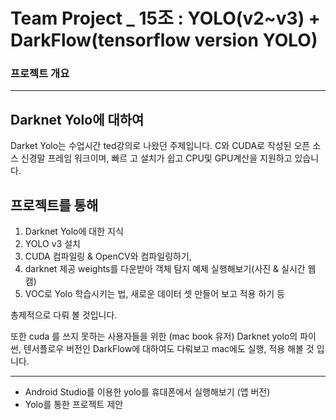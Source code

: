 
# Team Project _ 15조 : YOLO(v2~v3) + DarkFlow(tensorflow version YOLO)


### 프로젝트 개요
____________________________________________
 
 ## Darknet Yolo에 대하여 
 
   Darket Yolo는 수업시간 ted강의로 나왔던 주제입니다. C와 CUDA로 작성된 오픈 소스 신경말 프레임 워크이며, 빠르    고 설치가 쉽고 CPU및 GPU계산을 지원하고 있습니다. 
   
 ## 프로젝트를 통해 
 
   1. Darknet Yolo에 대한 지식  
   2. YOLO v3 설치 
   3. CUDA 컴파일링 & OpenCV와 컴파일링하기, 
   4. darknet 제공 weights를 다운받아 객체 탐지 예제 실행해보기(사진 & 실시간 웹캠)
   5. VOC로 Yolo 학습시키는 법, 새로운 데이터 셋 만들어 보고 적용 하기 등 
   
   총제적으로 다뤄 볼 것입니다.
   
   또한 cuda 를 쓰지 못하는 사용자들을 위한 (mac book 유저)
   Darknet yolo의 파이썬, 텐서플로우 버전인 DarkFlow에 대하여도 다뤄보고 mac에도 실행, 적용 해볼 것 입니다.
   
____________________________________________

   + Android Studio를 이용한 yolo를 휴대폰에서 실행해보기 (앱 버전)
   + Yolo를 통한 프로젝트 제안
   


